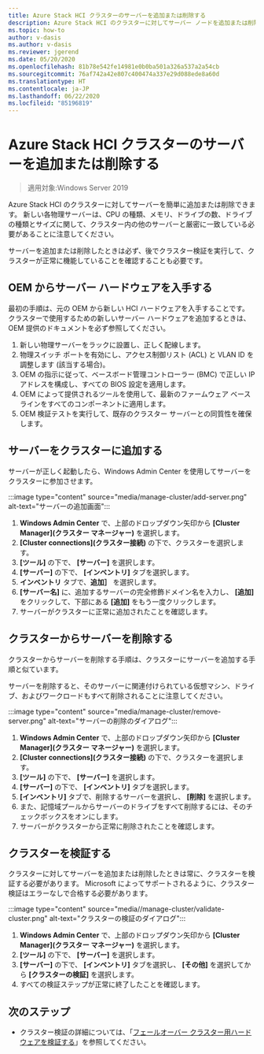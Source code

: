 ```yaml
---
title: Azure Stack HCI クラスターのサーバーを追加または削除する
description: Azure Stack HCI のクラスターに対してサーバー ノードを追加または削除する方法について説明します
ms.topic: how-to
author: v-dasis
ms.author: v-dasis
ms.reviewer: jgerend
ms.date: 05/20/2020
ms.openlocfilehash: 81b78e542fe14981e0b0ba501a326a537a2a54cb
ms.sourcegitcommit: 76af742a42e807c400474a337e29d088ede8a60d
ms.translationtype: HT
ms.contentlocale: ja-JP
ms.lasthandoff: 06/22/2020
ms.locfileid: "85196819"
---
```

# <a name="add-or-remove-servers-for-an-azure-stack-hci-cluster"></a>Azure Stack HCI クラスターのサーバーを追加または削除する

> 適用対象:Windows Server 2019

Azure Stack HCI のクラスターに対してサーバーを簡単に追加または削除できます。 新しい各物理サーバーは、CPU の種類、メモリ、ドライブの数、ドライブの種類とサイズに関して、クラスター内の他のサーバーと厳密に一致している必要があることに注意してください。

サーバーを追加または削除したときは必ず、後でクラスター検証を実行して、クラスターが正常に機能していることを確認することも必要です。

## <a name="obtain-server-hardware-from-your-oem"></a>OEM からサーバー ハードウェアを入手する

最初の手順は、元の OEM から新しい HCI ハードウェアを入手することです。 クラスターで使用するための新しいサーバー ハードウェアを追加するときは、OEM 提供のドキュメントを必ず参照してください。

1. 新しい物理サーバーをラックに設置し、正しく配線します。
1. 物理スイッチ ポートを有効にし、アクセス制御リスト (ACL) と VLAN ID を調整します (該当する場合)。
1. OEM の指示に従って、ベースボード管理コントローラー (BMC) で正しい IP アドレスを構成し、すべての BIOS 設定を適用します。
1. OEM によって提供されるツールを使用して、最新のファームウェア ベースラインをすべてのコンポーネントに適用します。
1. OEM 検証テストを実行して、既存のクラスター サーバーとの同質性を確保します。

## <a name="add-the-server-to-the-cluster"></a>サーバーをクラスターに追加する

サーバーが正しく起動したら、Windows Admin Center を使用してサーバーをクラスターに参加させます。

:::image type="content" source="media/manage-cluster/add-server.png" alt-text="サーバーの追加画面":::

1. **Windows Admin Center** で、上部のドロップダウン矢印から **[Cluster Manager]\(クラスター マネージャー\)** を選択します。
1. **[Cluster connections]\(クラスター接続\)** の下で、クラスターを選択します。
1. **[ツール]** の下で、 **[サーバー]** を選択します。
1. **[サーバー]** の下で、 **[インベントリ]** タブを選択します。
1. **インベントリ** タブで、**追加］** を選択します。
1. **[サーバー名]** に、追加するサーバーの完全修飾ドメイン名を入力し、 **[追加]** をクリックして、下部にある **[追加]** をもう一度クリックします。
1. サーバーがクラスターに正常に追加されたことを確認します。

## <a name="remove-a-server-from-the-cluster"></a>クラスターからサーバーを削除する

クラスターからサーバーを削除する手順は、クラスターにサーバーを追加する手順と似ています。

サーバーを削除すると、そのサーバーに関連付けられている仮想マシン、ドライブ、およびワークロードもすべて削除されることに注意してください。

:::image type="content" source="media/manage-cluster/remove-server.png" alt-text="サーバーの削除のダイアログ":::

1. **Windows Admin Center** で、上部のドロップダウン矢印から **[Cluster Manager]\(クラスター マネージャー\)** を選択します。
1. **[Cluster connections]\(クラスター接続\)** の下で、クラスターを選択します。
1. **[ツール]** の下で、 **[サーバー]** を選択します。
1. **[サーバー]** の下で、 **[インベントリ]** タブを選択します。
1. **[インベントリ]** タブで、削除するサーバーを選択し、 **[削除]** を選択します。
1. また、記憶域プールからサーバーのドライブをすべて削除するには、そのチェックボックスをオンにします。
1. サーバーがクラスターから正常に削除されたことを確認します。

## <a name="validate-the-cluster"></a>クラスターを検証する

クラスターに対してサーバーを追加または削除したときは常に、クラスターを検証する必要があります。 Microsoft によってサポートされるように、クラスター検証はエラーなしで合格する必要があります。

:::image type="content" source="media//manage-cluster/validate-cluster.png" alt-text="クラスターの検証のダイアログ":::

1. **Windows Admin Center** で、上部のドロップダウン矢印から **[Cluster Manager]\(クラスター マネージャー\)** を選択します。
1. **[ツール]** の下で、 **[サーバー]** を選択します。
1. **[サーバー]** の下で、 **[インベントリ]** タブを選択し、 **[その他]** を選択してから **[クラスターの検証]** を選択します。
1. すべての検証ステップが正常に終了したことを確認します。

## <a name="next-steps"></a>次のステップ

- クラスター検証の詳細については、「[フェールオーバー クラスター用ハードウェアを検証する](https://docs.microsoft.com/previous-versions/windows/it-pro/windows-server-2012-R2-and-2012/jj134244(v=ws.11))」を参照してください。